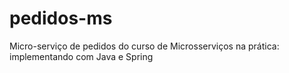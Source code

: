 # pedidos-ms
Micro-serviço de pedidos do curso de Microsserviços na prática: implementando com Java e Spring
